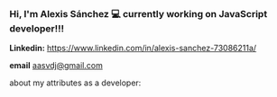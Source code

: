 ### Hi, I'm Alexis Sánchez :computer: currently working on JavaScript developer!!!



**Linkedin:** https://www.linkedin.com/in/alexis-sanchez-73086211a/

**email** aasvdj@gmail.com

about my attributes as a developer:



<!--
**alexisprog/alexisprog** is a ✨ _special_ ✨ repository because its `README.md` (this file) appears on your GitHub profile.

Here are some ideas to get you started:

- 🔭 I’m currently working on ...
- 🌱 I’m currently learning ...
- 👯 I’m looking to collaborate on ...
- 🤔 I’m looking for help with ...
- 💬 Ask me about ...
- 📫 How to reach me: ...
- 😄 Pronouns: ...
- ⚡ Fun fact: ...
-->
